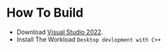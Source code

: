 # How To Build
- Download [Visual Studio 2022](https://visualstudio.microsoft.com/downloads/).
- Install The Workload `Desktop devlopment with C++`
